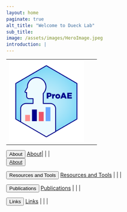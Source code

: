 ```yaml
---
layout: home
paginate: true
alt_title: "Welcome to Dueck Lab"
sub_title: 
image: /assets/images/HeroImage.jpeg
introduction: |
---
```


| | | |
|:-------------------------:|:-------------------------:|:-------------------------:|
|<img width="200" alt="ProAE" src="/assets/images/ProAE_no_background.png"> 

<button>About</button> [About](https://duecklab.github.io/about)|  | |  
<button onlick="About"><a href="https://duecklab.github.io/about"> About</a></button>

<button>Resources and Tools</button> [Resources and Tools](https://duecklab.github.io/tools) |  | |  

<button>Publications</button> [Publications](https://duecklab.github.io/publications) |  | |  

<button>Links</button> [Links](https://duecklab.github.io/links) |  | |  


  
